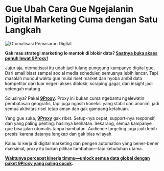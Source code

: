# Gue Ubah Cara Gue Ngejalanin Digital Marketing Cuma dengan Satu Langkah

![Otomatisasi Pemasaran Digital](https://b3146552.smushcdn.com/3146552/wp-content/uploads/2023/11/HJ-Blog-Photo-7-Digital-Marketing-Automation-Strategies-for-2x-Efficiency.jpg?lossy=2&strip=0&webp=1)

**Gak mau strategi marketing lo mentok di blokir data? [Saatnya buka akses penuh lewat 9Proxy!](https://the9proxy.short.gy/github-homepage-lily555)**

Jujur aja, otomatisasi itu udah jadi tulang punggung kampanye digital gue. Dari email blast sampai social media scheduler, semuanya lebih lancar. Tapi masalah muncul waktu gue mulai riset market dan nyoba ambil data kompetitor dari luar negeri akses diblokir, scraping gagal, dan insight jadi setengah matang.

Solusinya? Pakai **[9Proxy](https://the9proxy.short.gy/github-homepage-lily555)**. Proxy ini bukan cuma ngebantu ngelewatin pembatasan geografis, tapi juga ngasih koneksi yang stabil dan anonim, jadi semua aktivitas riset tetap aman dan gak gampang ketahuan.

Yang gue suka, **[9Proxy](https://the9proxy.short.gy/github-homepage-lily555)** gak ribet. Setup-nya cepat, support-nya responsif, dan yang paling penting: hasilnya kelihatan. Sekarang, semua kampanye gue bisa jalan otomatis tanpa hambatan. Audience targeting juga jauh lebih presisi karena datanya lengkap dan gak bias wilayah.

Kalau lo kerja di digital marketing dan pengen automation yang bener-bener maksimal, proxy itu bukan pilihan tambahan—tapi kebutuhan utama.

**[Waktunya percepat kinerja timmu—unlock semua data global dengan paket 9Proxy yang paling cocok](https://the9proxy.short.gy/github-pricing-lily555).**
